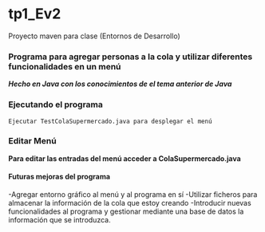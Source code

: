# tp1_Ev2
Proyecto maven para clase (Entornos de Desarrollo)
### Programa para agregar personas a la cola y utilizar diferentes funcionalidades en un menú

_**Hecho en Java con los conocimientos de el tema anterior de Java**_

### Ejecutando el programa    
    Ejecutar TestColaSupermercado.java para desplegar el menú

### Editar Menú

**Para editar las entradas del menú acceder a ColaSupermercado.java**

#### Futuras mejoras del programa
  -Agregar entorno gráfico al menú y al programa en sí
  -Utilizar ficheros para almacenar la información de la cola que estoy creando
  -Introducir nuevas funcionalidades al programa y gestionar mediante una base de datos
  la información que se introduzca.
